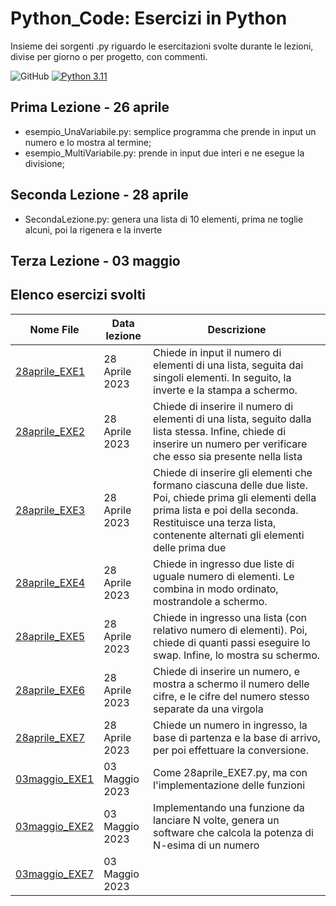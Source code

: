 # Python_Code:  Esercizi in Python
Insieme dei sorgenti .py riguardo le esercitazioni svolte durante le lezioni, divise per giorno o per progetto, con commenti.

![GitHub](https://img.shields.io/github/license/devdeleli/Python_Code?label=license)
[![Python 3.11](https://img.shields.io/badge/python-3.11-blue.svg)](https://www.python.org/downloads/release/python-3113/)

## Prima Lezione - 26 aprile
- esempio_UnaVariabile.py: semplice programma che prende in input un numero e lo mostra al termine;
- esempio_MultiVariabile.py: prende in input due interi e ne esegue la divisione;

## Seconda Lezione - 28 aprile
- SecondaLezione.py: genera una lista di 10 elementi, prima ne toglie alcuni, poi la rigenera e la inverte

## Terza Lezione - 03 maggio



## Elenco esercizi svolti
| **Nome File**                                           | **Data lezione** | **Descrizione**                                                                                                                                                                                                            |
|---------------------------------------------------------|------------------|----------------------------------------------------------------------------------------------------------------------------------------------------------------------------------------------------------------------------|
| [28aprile_EXE1](./Esercizi/1.28aprile/28aprile_EXE1.py) | 28 Aprile 2023   | Chiede in input il numero di elementi di una lista, seguita dai singoli elementi. In seguito, la inverte e la stampa a schermo.                                                                                            |
| [28aprile_EXE2](./Esercizi/1.28aprile/28aprile_EXE2.py) | 28 Aprile 2023   | Chiede di inserire il numero di elementi di una lista, seguito dalla lista stessa. Infine, chiede di inserire un numero per verificare che esso sia presente nella lista                                                   |
| [28aprile_EXE3](./Esercizi/1.28aprile/28aprile_EXE3.py) | 28 Aprile 2023   | Chiede di inserire gli elementi che formano ciascuna delle due liste. Poi, chiede prima gli elementi della prima lista e poi della seconda. Restituisce una terza lista, contenente alternati gli elementi delle prima due |
| [28aprile_EXE4](./Esercizi/1.28aprile/28aprile_EXE4.py) | 28 Aprile 2023   | Chiede in ingresso due liste di uguale numero di elementi. Le combina in modo ordinato, mostrandole a schermo.                                                                                                             |
| [28aprile_EXE5](./Esercizi/1.28aprile/28aprile_EXE5.py) | 28 Aprile 2023   | Chiede in ingresso una lista (con relativo numero di elementi). Poi, chiede di quanti passi eseguire lo swap. Infine, lo mostra su schermo.                                                                                |
| [28aprile_EXE6](./Esercizi/1.28aprile/28aprile_EXE6.py) | 28 Aprile 2023   | Chiede di inserire un numero, e mostra a schermo il numero delle cifre, e le cifre del numero stesso separate da una virgola                                                                                               |
| [28aprile_EXE7](./Esercizi/1.28aprile/28aprile_EXE7.py) | 28 Aprile 2023   | Chiede un numero in ingresso, la base di partenza e la base di arrivo, per poi effettuare la conversione.                                                                                                                  |
| [03maggio_EXE1](./Esercizi/2.03maggio/03maggio_EXE1.py) | 03 Maggio 2023   | Come 28aprile_EXE7.py, ma con l'implementazione delle funzioni                                                                                                                                                             |
| [03maggio_EXE2](./Esercizi/2.03maggio/03maggio_EXE2.py) | 03 Maggio 2023   | Implementando una funzione da lanciare N volte, genera un software che calcola la potenza di N-esima di un numero                                                                                                          |
| [03maggio_EXE7](./Esercizi/2.03maggio/03maggio_EXE3.py) | 03 Maggio 2023   |                                                                                                                                                                                                                            |